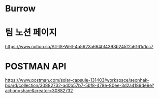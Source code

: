 # Burrow
# 팀 노션 페이지
https://www.notion.so/All-IS-Well-4a5623a664bf4393b245f2a6161c1cc7

# POSTMAN API
https://www.postman.com/solar-capsule-131403/workspace/seonhak-board/collection/30882732-ad0b57b7-5bf8-478e-80ee-3d2a4189de9e?action=share&creator=30882732
